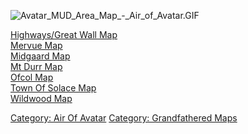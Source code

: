 ![](Avatar_MUD_Area_Map_-_Air_of_Avatar.GIF "Avatar_MUD_Area_Map_-_Air_of_Avatar.GIF")

[Highways/Great Wall Map](Highways/Great_Wall_Map "wikilink")  
[Mervue Map](Mervue_Map "wikilink")  
[Midgaard Map](Midgaard_Map "wikilink")  
[Mt Durr Map](Mt_Durr_Map "wikilink")  
[Ofcol Map](Ofcol_Map "wikilink")  
[Town Of Solace Map](Town_Of_Solace_Map "wikilink")  
[Wildwood Map](Wildwood_Map "wikilink")  

[Category: Air Of Avatar](Category:_Air_Of_Avatar "wikilink") [Category:
Grandfathered Maps](Category:_Grandfathered_Maps "wikilink")
